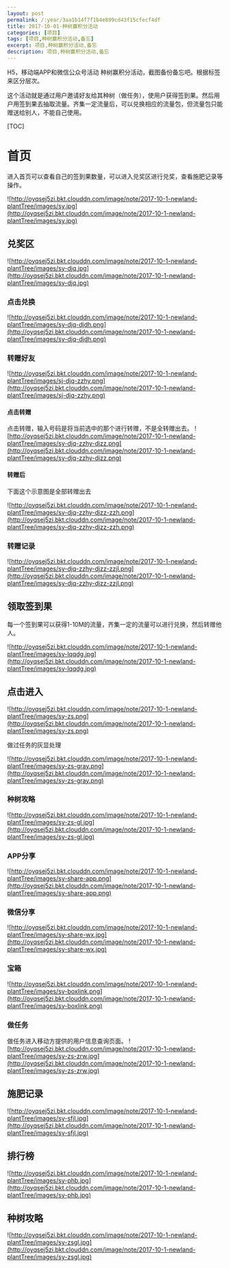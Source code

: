 ```yaml
---
layout: post
permalink: /:year/3aa1b14f7f1b4e899cd43f15cfecf4df
title: 2017-10-01-种树赢积分活动
categories: [项目]
tags: [项目,种树赢积分活动,备忘]
excerpt: 项目,种树赢积分活动,备忘
description: 项目,种树赢积分活动,备忘
---
```


H5，移动端APP和微信公众号活动
种树赢积分活动，截图备份备忘吧。根据标签来区分层次。



这个活动就是通过用户邀请好友给其种树（做任务），使用户获得签到果。然后用户用签到果去抽取流量。齐集一定流量后，可以兑换相应的流量包，但流量包只能赠送给别人，不能自己使用。

[TOC]


# 首页 #
进入首页可以查看自己的签到果数量，可以进入兑奖区进行兑奖，查看施肥记录等操作。

![http://oyqsej5zi.bkt.clouddn.com/image/note/2017-10-1-newland-plantTree/images/sy.jpg](http://oyqsej5zi.bkt.clouddn.com/image/note/2017-10-1-newland-plantTree/images/sy.jpg)


## 兑奖区 ##

![http://oyqsej5zi.bkt.clouddn.com/image/note/2017-10-1-newland-plantTree/images/sy-djq.jpg](http://oyqsej5zi.bkt.clouddn.com/image/note/2017-10-1-newland-plantTree/images/sy-djq.jpg)

### 点击兑换 ###
![http://oyqsej5zi.bkt.clouddn.com/image/note/2017-10-1-newland-plantTree/images/sy-djq-djdh.png](http://oyqsej5zi.bkt.clouddn.com/image/note/2017-10-1-newland-plantTree/images/sy-djq-djdh.png)


### 转赠好友 ###

![http://oyqsej5zi.bkt.clouddn.com/image/note/2017-10-1-newland-plantTree/images/sj-djq-zzhy.png](http://oyqsej5zi.bkt.clouddn.com/image/note/2017-10-1-newland-plantTree/images/sj-djq-zzhy.png)

#### 点击转赠 ####
点击转赠，输入号码是将当前选中的那个进行转赠，不是全转赠出去。
![http://oyqsej5zi.bkt.clouddn.com/image/note/2017-10-1-newland-plantTree/images/sy-djq-zzhy-djzz.png](http://oyqsej5zi.bkt.clouddn.com/image/note/2017-10-1-newland-plantTree/images/sy-djq-zzhy-djzz.png)

#### 转赠后 ####

下面这个示意图是全部转赠出去

![http://oyqsej5zi.bkt.clouddn.com/image/note/2017-10-1-newland-plantTree/images/sy-djq-zzhy-djzz-zzh.png](http://oyqsej5zi.bkt.clouddn.com/image/note/2017-10-1-newland-plantTree/images/sy-djq-zzhy-djzz-zzh.png)


### 转赠记录 ###

![http://oyqsej5zi.bkt.clouddn.com/image/note/2017-10-1-newland-plantTree/images/sy-djq-zzhy-djzz-zzjl.png](http://oyqsej5zi.bkt.clouddn.com/image/note/2017-10-1-newland-plantTree/images/sy-djq-zzhy-djzz-zzjl.png)


## 领取签到果 ##

每一个签到果可以获得1-10M的流量，齐集一定的流量可以进行兑换，然后转赠他人。

![http://oyqsej5zi.bkt.clouddn.com/image/note/2017-10-1-newland-plantTree/images/sy-lqqdg.jpg](http://oyqsej5zi.bkt.clouddn.com/image/note/2017-10-1-newland-plantTree/images/sy-lqqdg.jpg)

## 点击进入 ##

![http://oyqsej5zi.bkt.clouddn.com/image/note/2017-10-1-newland-plantTree/images/sy-zs.png](http://oyqsej5zi.bkt.clouddn.com/image/note/2017-10-1-newland-plantTree/images/sy-zs.png)


做过任务的灰显处理

![http://oyqsej5zi.bkt.clouddn.com/image/note/2017-10-1-newland-plantTree/images/sy-zs-gray.png](http://oyqsej5zi.bkt.clouddn.com/image/note/2017-10-1-newland-plantTree/images/sy-zs-gray.png)


### 种树攻略 ###


![http://oyqsej5zi.bkt.clouddn.com/image/note/2017-10-1-newland-plantTree/images/sy-zs-gl.jpg](http://oyqsej5zi.bkt.clouddn.com/image/note/2017-10-1-newland-plantTree/images/sy-zs-gl.jpg)


### APP分享 ###
![http://oyqsej5zi.bkt.clouddn.com/image/note/2017-10-1-newland-plantTree/images/sy-share-app.png](http://oyqsej5zi.bkt.clouddn.com/image/note/2017-10-1-newland-plantTree/images/sy-share-app.png)
### 微信分享 ###
![http://oyqsej5zi.bkt.clouddn.com/image/note/2017-10-1-newland-plantTree/images/sy-share-wx.jpg](http://oyqsej5zi.bkt.clouddn.com/image/note/2017-10-1-newland-plantTree/images/sy-share-wx.jpg)
### 宝箱 ###
![http://oyqsej5zi.bkt.clouddn.com/image/note/2017-10-1-newland-plantTree/images/sy-boxlink.png](http://oyqsej5zi.bkt.clouddn.com/image/note/2017-10-1-newland-plantTree/images/sy-boxlink.png)



### 做任务 ###
做任务进入移动方提供的用户信息查询页面。
![http://oyqsej5zi.bkt.clouddn.com/image/note/2017-10-1-newland-plantTree/images/sy-zs-zrw.jpg](http://oyqsej5zi.bkt.clouddn.com/image/note/2017-10-1-newland-plantTree/images/sy-zs-zrw.jpg)

## 施肥记录  ## 
![http://oyqsej5zi.bkt.clouddn.com/image/note/2017-10-1-newland-plantTree/images/sy-sfjl.jpg](http://oyqsej5zi.bkt.clouddn.com/image/note/2017-10-1-newland-plantTree/images/sy-sfjl.jpg)

## 排行榜 ##

![http://oyqsej5zi.bkt.clouddn.com/image/note/2017-10-1-newland-plantTree/images/sy-phb.jpg](http://oyqsej5zi.bkt.clouddn.com/image/note/2017-10-1-newland-plantTree/images/sy-phb.jpg)
## 种树攻略 ##

![http://oyqsej5zi.bkt.clouddn.com/image/note/2017-10-1-newland-plantTree/images/sy-zsgl.jpg](http://oyqsej5zi.bkt.clouddn.com/image/note/2017-10-1-newland-plantTree/images/sy-zsgl.jpg)